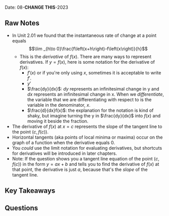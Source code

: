 Date: 08-**CHANGE THIS**-2023

## Raw Notes

- In Unit 2.01 we found that the instantaneous rate of change at a point equals $$\lim _{h\to 0}\frac{f\left(x+h\right)-f\left(x\right)}{h}$$
	- This is the *derivative* of $f(x)$. There are many ways to represent derivatives. If $y=f(x)$, here is some notation for the derivative of $f(x)$:
		- $f'(x)$ or if you're only using $x$, sometimes it is acceptable to write $f'$.
		- $y'$
		- $\frac{dy}{dx}$: $dy$ represents an infinitesimal change in y and $dx$ represents an infinitesimal change in x. When we *differentiate*, the variable that we are differentiating with respect to is the variable in the denominator, $x$.
		- $\frac{d}{dx}f(x)$: the explanation for the notation is kind of shaky, but imagine turning the y in $\frac{dy}{dx}$ into $f(x)$ and moving it beside the fraction.
- The derivative of $f(x)$ at $x=c$ represents the slope of the tangent line to the point $(c,f(c))$.
- Horizontal tangents (aka points of local minima or maxima) occur on the graph of a function when the derivative equals 0.
- You *could* use the limit notation for evaluating derivatives, but shortcuts for derivatives will be introduced in later chapters.
- Note: If the question shows you a tangent line equation of the point $(c,f(c))$ in the form $y=ax+b$ and tells you to find the derivative of $f(x)$ at that point, the derivative is just $a$, because that's the *slope* of the tangent line.

## Key Takeaways



## Questions

